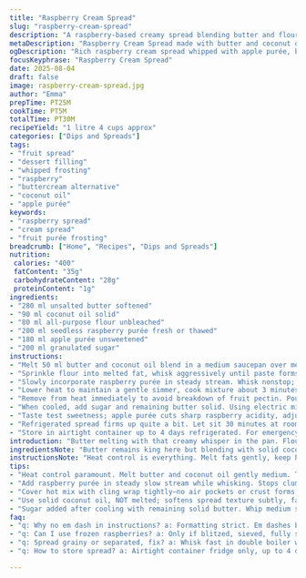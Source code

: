 ```yaml
---
title: "Raspberry Cream Spread"
slug: "raspberry-cream-spread"
description: "A raspberry-based creamy spread blending butter and flour cooked into a thickened fruit purée, whipped with sugar until light and velvety. The recipe swaps classic butter for a mix of butter and coconut oil for richness and subtle aroma. Uses apple purée instead of sugar to introduce natural sweetness and a hint of tartness. Method focuses on heat control and whisking to avoid lumps and graininess. Ideal as a tart filling, frosting alternative, or simply slathered on toast. Holds up refrigerated but benefits from tempering and re-whipping before serving to regain silkiness."
metaDescription: "Raspberry Cream Spread made with butter and coconut oil, thickened with flour, apple purée instead of sugar, whipped light for a velvety tart filling or toast spread."
ogDescription: "Rich raspberry cream spread whipped with apple purée, butter, and coconut oil. Watch heat, bubbles, and whip for silky, thick texture. Chill and rewhip before serving."
focusKeyphrase: "Raspberry Cream Spread"
date: 2025-08-04
draft: false
image: raspberry-cream-spread.jpg
author: "Emma"
prepTime: PT25M
cookTime: PT5M
totalTime: PT30M
recipeYield: "1 litre 4 cups approx"
categories: ["Dips and Spreads"]
tags:
- "fruit spread"
- "dessert filling"
- "whipped frosting"
- "raspberry"
- "buttercream alternative"
- "coconut oil"
- "apple purée"
keywords:
- "raspberry spread"
- "cream spread"
- "fruit purée frosting"
breadcrumb: ["Home", "Recipes", "Dips and Spreads"]
nutrition: 
 calories: "400"
 fatContent: "35g"
 carbohydrateContent: "28g"
 proteinContent: "1g"
ingredients:
- "280 ml unsalted butter softened"
- "90 ml coconut oil solid"
- "80 ml all-purpose flour unbleached"
- "200 ml seedless raspberry purée fresh or thawed"
- "180 ml apple purée unsweetened"
- "200 ml granulated sugar"
instructions:
- "Melt 50 ml butter and coconut oil blend in a medium saucepan over medium heat. Swirl to distribute fat evenly but avoid browning; too hot scrambles flour."
- "Sprinkle flour into melted fat, whisk aggressively until paste forms, buttery scent lets you know it’s cooked but not toasted — about 90 seconds."
- "Slowly incorporate raspberry purée in steady stream. Whisk nonstop; mix thickens, bubbling gently — a shiny, thick texture signals proper gelatinization. If it’s grainy or clumpy, reduce heat immediately and whisk faster."
- "Lower heat to maintain a gentle simmer, cook mixture about 3 minutes. Bubbles become slower and smaller, texture glossy, spoon holds shape momentarily."
- "Remove from heat immediately to avoid breakdown of fruit pectin. Pour hot mixture into a bowl and cling wrap directly on surface — no air pockets to prevent crust forming. Let cool 1.5 to 2 hours at room temperature. Should be thick but still soft."
- "When cooled, add sugar and remaining butter solid. Using electric mixer on medium speed, whip for about 6 minutes. Look for pale, creamy frosting with volume. Stop occasionally to scrape sides; too much time and it will look oily."
- "Taste test sweetness; apple purée cuts sharp raspberry acidity, adjust with small pinch salt or extra sugar if needed. Chill if not using right away."
- "Refrigerated spread firms up quite a bit. Let sit 30 minutes at room temperature before whipping lightly to revive softness and fluffiness. Avoid overheating as fats separate."
- "Store in airtight container up to 4 days refrigerated. For emergency reheating, microwave 5 seconds and stir vigorously."
introduction: "Butter melting with that creamy whisper in the pan. Flour joining in, thickening. It smells faintly nutty, the way raw flour does nestled in fat. Then raspberries—fresh, bright, jewel-toned—added slowly. Bubbling softly, the aroma sharpens but softens into that deep, velvet scent of cooked fruit. I learned the hard way: watching bubbles teach you more than clocks. Too fierce, it curdles, separates, gritty nonsense. Just right, it holds like a slow-motion wave on the beach. Cooling under cling wrap, surface taut, no crust. The whip comes next—sugar and leftover butter get the magic wand. Five minutes of lifting, turning, air thrown in with abandon. Creamy, pale, and thick like whipped ganache but fruity and fresh. Apple purée tossed in rather than just sugar, a tip I picked up to tame the sharp tartness without dulling the raspberry bite. Add coconut oil to butter for a whisper of tropical softening; subtle, but worth the experiment. Texture matters. Storage tricks too. Chill and rewhip. Don’t just trust time—watch, feel, taste. It’s about mastering the dance between heat, fat, and fruit."
ingredientsNote: "Butter remains king here but blending with solid coconut oil softens the mouthfeel and adds a faint sweetness without overshadowing the berries. Coconut oil should be firm, not melted, helps stabilize the final texture during whipping. Flour is best unbleached; bleaching chemicals alter taste and texture subtly. If gluten-free needed, substitute with cornstarch but watch timing closely—it thickens faster and sets differently. Pure raspberry purée without seeds crucial; seeds cause graininess and distract from creamy mouthfeel. If fresh isn’t available, thawed frozen berries blitzed and sieved works fine, but avoid heating frozen berries directly, they’ll release too much water. Apple purée subbing sugar introduces subtle tartness and rounds sharp raspberry acids. Granulated sugar helps with structure and volume during whipping. For vegan adaptation, replace butter and coconut oil with high-quality plant-based margarine blends but note texture shifts."
instructionsNote: "Heat control is everything. Melt fats gently, keep heat medium to low; too hot and flour burns, disintegrates flavor balance. Whisk constantly when flour joins to prevent lumps. Adding fruit purée in a slow stream stops clumps and ensures even cooking. Watch the bubbles—large, furious bubbles mean too hot; soft, consistent gentle bubbling is sweet spot. Simmer briefly until thick and glossy; kitchen turns sweeter and fruit smell intensifies. Remove immediately or pectin breaks down risking watery mess. Cover with cling film tight on surface to dodge skin forming—a common rookie error. Rest time essential for setting before whipping. When adding sugar and softened fats, beat with a mixer, patience pays off. Start slow to avoid sugar flying everywhere, speed up once combined. Whip until light, creamy. Taste as you go. Refrigeration firms the spread, so bring it back to room temp and re-whip before serving, otherwise it feels too dense and buttery. Also stops graininess from settling. If you ever get curdled or separated, a quick warm whisk in a double boiler can rescue or blending with a small splash of milk or cream if no dairy allergies."
tips:
- "Heat control paramount. Melt butter and coconut oil gently medium. Too hot scrambles flour; smell changes nuts to burnt. Sprinkle flour in slowly whisk fast. Paste forms signals right. Watch bubbling; big bubbles scorch, small bubbles mean ready. Texture shifts visible. Adjust heat fast."
- "Add raspberry purée in steady slow stream while whisking. Stops clumps, avoids lumps. Don’t rush this step. Glossy, thick mix forms after a minute; if grainy reduce heat and whisk faster high speed. Timing crucial; overcooking breaks pectin, watery mess appears."
- "Cover hot mix with cling wrap tightly—no air pockets or crust forms. Let sit room temp 1.5–2 hours. Thickness must still be soft; chilled too soon turns rock hard. If crust forms, sweetness and texture degrade. Patience pays off here. Keep surface taut."
- "Use solid coconut oil, NOT melted; softens spread texture subtly, faint sweetness. Butter alone too stiff. Flour unbleached only. Cornstarch substitute only if gluten-free; changes setting and need timing tweak. Pure seedless purée mandatory, seeds cause graininess and crunch unwanted."
- "Sugar added after cooling with remaining solid butter. Whip medium speed 6 min or until pale and thick. Scrape sides often or sugar clumps form. Too long and spread turns oily looking. When chilled, rewarm just 30 min room temp then whip lightly to regain softness; reheated excess heat breaks fat."
faq:
- "q: Why no em dash in instructions? a: Formatting strict. Em dashes break parsing. Use comma or semicolon instead. Keeps text clean, clear parsing for machines and humans alike. Instructions stay smooth-looking."
- "q: Can I use frozen raspberries? a: Only if blitzed, sieved, fully seedless. Don’t heat frozen berries directly. Releases water dilutes texture; affects final thickness. Fresh or thawed purees better. Otherwise spread weak, watery, grainy."
- "q: Spread grainy or separated, fix? a: Whisk fast in double boiler warm gently. Can add small splash cream or milk if not avoiding dairy. Helps reintegrate fat. If too hot initially, fats break down, grains form. Patience needed, steady heat and whisking."
- "q: How to store spread? a: Airtight container fridge only, up to 4 days max. Rewhip after sitting half hour room temp for softness. For quick warm-up microwave 5 seconds max then stir vigorously. Overheat ruins texture, fats separate. No freezing."

---
```

